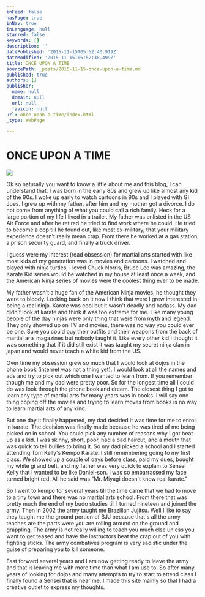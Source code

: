 ```yaml
---
inFeed: false
hasPage: true
inNav: true
inLanguage: null
starred: false
keywords: []
description: ''
datePublished: '2015-11-15T05:52:40.919Z'
dateModified: '2015-11-15T05:52:38.499Z'
title: ONCE UPON A TIME
sourcePath: _posts/2015-11-15-once-upon-a-time.md
published: true
authors: []
publisher:
  name: null
  domain: null
  url: null
  favicon: null
url: once-upon-a-time/index.html
_type: WebPage

---
```

# **ONCE UPON A TIME**
![](https://the-grid-user-content.s3-us-west-2.amazonaws.com/599a859b-f277-48c2-9dfe-c743e10c846d.jpg)

Ok so naturally you want to know a little about me and this blog, I can understand that. I was born in the early 80s and grew up like almost any kid of the 90s. I woke up early to watch cartoons in 90s and I played with GI Joes. I grew up with my father, after him and my mother got a divorce. I do not come from anything of what you could call a rich family. Heck for a large portion of my life I lived in a trailer. My father was enlisted in the US Air Force and after he retired he tried to find work where he could. He tried to become a cop till he found out, like most ex-military, that your military experience doesn't really mean crap. From there he worked at a gas station, a prison security guard, and finally a truck driver. 

I guess were my interest (read obsession) for martial arts started with like most kids of my generation was in movies and cartoons. I watched and played with ninja turtles, I loved Chuck Norris, Bruce Lee was amazing, the Karate Kid series would be watched in my house at least once a week, and the American Ninja series of movies were the coolest thing ever to be made.

My father wasn't a huge fan of the American Ninja movies, he thought they were to bloody. Looking back on it now I think that were I grew interested in being a real ninja. Karate was cool but it wasn't deadly and badass. My dad didn't look at karate and think it was too extreme for me. Like many young people of the day ninjas were only thing that were from myth and legend. They only showed up on TV and movies, there was no way you could ever be one. Sure you could buy their outfits and their weapons from the back of martial arts magazines but nobody taught it. Like every other kid I thought it was something that if it did still exist it was taught my secret ninja clan in japan and would never teach a white kid from the US.

Over time my obsession grew so much that I would look at dojos in the phone book (internet was not a thing yet). I would look at all the names and ads and try to pick out which one I wanted to learn from. If you remember though me and my dad were pretty poor. So for the longest time all I could do was look through the phone book and dream. The closest thing I got to learn any type of martial arts for many years was in books. I will say one thing coping off the movies and trying to learn moves from books is no way to learn martial arts of any kind. 

But one day it finally happened, my dad decided it was time for me to enroll in karate. The decision was finally made because he was tired of me being picked on in school. You could pick any number of reasons why I got beat up as a kid. I was skinny, short, poor, had a bad haircut, and a mouth that was quick to tell bullies to bring it. So my dad picked a school and I started attending Tom Kelly's Kempo Karate. I still remembering going to my first class. We showed up a couple of days before class, paid my dues, bought my white gi and belt, and my father was very quick to explain to Sensei Kelly that I wanted to be like Daniel-son. I was so embarrassed my face turned bright red. All he said was "Mr. Miyagi doesn't know real karate." 

So I went to kempo for several years till the time came that we had to move to a tiny town and there was no martial arts school. From there that was pretty much the end of my budo studies till I turned nineteen and joined the army. Then in 2002 the army taught me Brazilian Jujitsu. Well I like to say they taught me the ground portion of BJJ because that's all the army teaches are the parts were you are rolling around on the ground and grappling. The army is not really willing to teach you much else unless you want to get teased and have the instructors beat the crap out of you with fighting sticks. The army combatives program is very sadistic under the guise of preparing you to kill someone. 

Fast forward several years and I am now getting ready to leave the army and that is leaving me with more time than what I am use to. So after many years of looking for dojos and many attempts to try to start to attend class I finally found a Sensei that is near me. I made this site mainly so that I had a creative outlet to express my thoughts.